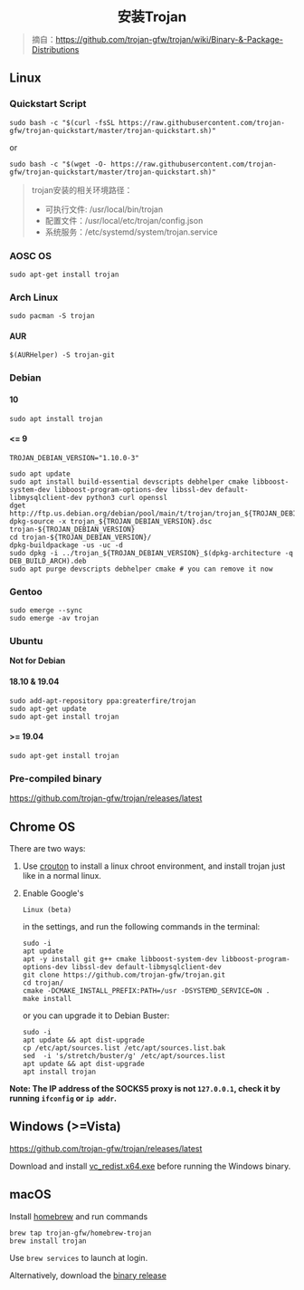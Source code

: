 <center><font size="5"><b>安装Trojan</b></font></center>

> 摘自：<https://github.com/trojan-gfw/trojan/wiki/Binary-&-Package-Distributions>

## Linux

### Quickstart Script

```
sudo bash -c "$(curl -fsSL https://raw.githubusercontent.com/trojan-gfw/trojan-quickstart/master/trojan-quickstart.sh)"
```

or

```
sudo bash -c "$(wget -O- https://raw.githubusercontent.com/trojan-gfw/trojan-quickstart/master/trojan-quickstart.sh)"
```

> trojan安装的相关环境路径：
>
> + 可执行文件:  /usr/local/bin/trojan
> + 配置文件：/usr/local/etc/trojan/config.json
> + 系统服务：/etc/systemd/system/trojan.service

### AOSC OS

```
sudo apt-get install trojan
```

### Arch Linux

```
sudo pacman -S trojan
```

#### AUR

```
$(AURHelper) -S trojan-git
```

### Debian

#### 10

```
sudo apt install trojan
```

#### <= 9

```
TROJAN_DEBIAN_VERSION="1.10.0-3"

sudo apt update
sudo apt install build-essential devscripts debhelper cmake libboost-system-dev libboost-program-options-dev libssl-dev default-libmysqlclient-dev python3 curl openssl
dget http://ftp.us.debian.org/debian/pool/main/t/trojan/trojan_${TROJAN_DEBIAN_VERSION}.dsc
dpkg-source -x trojan_${TROJAN_DEBIAN_VERSION}.dsc trojan-${TROJAN_DEBIAN_VERSION}
cd trojan-${TROJAN_DEBIAN_VERSION}/
dpkg-buildpackage -us -uc -d
sudo dpkg -i ../trojan_${TROJAN_DEBIAN_VERSION}_$(dpkg-architecture -q DEB_BUILD_ARCH).deb
sudo apt purge devscripts debhelper cmake # you can remove it now
```

### Gentoo

```
sudo emerge --sync
sudo emerge -av trojan
```

### Ubuntu

**Not for Debian**

#### 18.10 & 19.04

```
sudo add-apt-repository ppa:greaterfire/trojan
sudo apt-get update
sudo apt-get install trojan
```

#### >= 19.04

```
sudo apt-get install trojan
```

### Pre-compiled binary

https://github.com/trojan-gfw/trojan/releases/latest

## Chrome OS

There are two ways:

1. Use [crouton](https://github.com/dnschneid/crouton) to install a linux chroot environment, and install trojan just like in a normal linux.

2. Enable Google's

    

   ```
   Linux (beta)
   ```

    

   in the settings, and run the following commands in the terminal:

   ```
   sudo -i
   apt update
   apt -y install git g++ cmake libboost-system-dev libboost-program-options-dev libssl-dev default-libmysqlclient-dev
   git clone https://github.com/trojan-gfw/trojan.git
   cd trojan/
   cmake -DCMAKE_INSTALL_PREFIX:PATH=/usr -DSYSTEMD_SERVICE=ON .
   make install
   ```

   or you can upgrade it to Debian Buster:

   ```
   sudo -i
   apt update && apt dist-upgrade
   cp /etc/apt/sources.list /etc/apt/sources.list.bak
   sed  -i 's/stretch/buster/g' /etc/apt/sources.list
   apt update && apt dist-upgrade
   apt install trojan
   ```

**Note: The IP address of the SOCKS5 proxy is not `127.0.0.1`, check it by running `ifconfig` or `ip addr`.**

## Windows (>=Vista)

https://github.com/trojan-gfw/trojan/releases/latest

Download and install [vc_redist.x64.exe](https://aka.ms/vs/16/release/vc_redist.x64.exe) before running the Windows binary.

## macOS

Install [homebrew](https://brew.sh/) and run commands

```
brew tap trojan-gfw/homebrew-trojan
brew install trojan
```

Use `brew services` to launch at login.

Alternatively, download the [binary release](https://github.com/trojan-gfw/trojan/releases/latest)